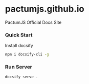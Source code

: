 # pactumjs.github.io

PactumJS Official Docs Site

### Quick Start

Install docsify

```sh
npm i docsify-cli -g
```

### Run Server

```sh
docsify serve .
```